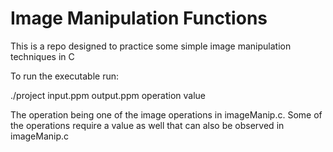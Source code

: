 # Image Manipulation Functions

This is a repo designed to practice some simple image manipulation techniques in C

To run the executable run:

./project input.ppm output.ppm operation value

The operation being one of the image operations in imageManip.c. Some of the operations require a value as well that can also be observed in imageManip.c



